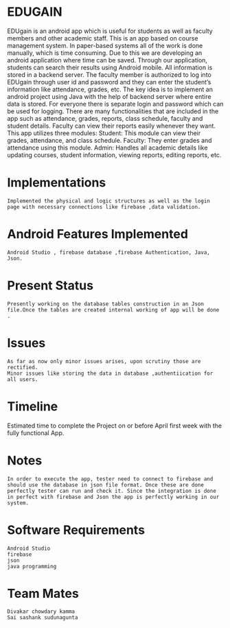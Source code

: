 # EDUGAIN

EDUgain is an android app which is useful for students as well as faculty members and other academic staff. This is an app based on course management system. In paper-based systems all of the work is done manually, which is time consuming. Due to this we are developing an android application where time can be saved. Through our application, students can search their results using Android mobile. All information is stored in a backend server. The faculty member is authorized to log into EDUgain through user id and password and they can enter the student’s information like attendance, grades, etc. The key idea is to implement an android project using Java with the help of backend server where entire data is stored. For everyone there is separate login and password which can be used for logging. There are many functionalities that are included in the app such as attendance, grades, reports, class schedule, faculty and student details. Faculty can view their reports easily whenever they want. This app utilizes three modules:
Student: This module can view their grades, attendance, and class schedule.
Faculty: They enter grades and attendance using this module.
Admin: Handles all academic details like updating courses, student information, viewing reports, editing reports, etc.


# Implementations 
    Implemented the physical and logic structures as well as the login page with necessary connections like firebase ,data validation.
    
# Android Features Implemented
    Android Studio , firebase database ,firebase Authentication, Java, Json.
    
# Present Status
    Presently working on the database tables construction in an Json file.Once the tables are created internal working of app will be done .
    
# Issues 
    As far as now only minor issues arises, upon scrutiny those are rectified.
    Minor issues like storing the data in database ,authentiication for all users.
    
# Timeline
  Estimated time to complete the Project on or before April first week with the fully functional App. 
  
# Notes
    In order to execute the app, tester need to connect to firebase and should use the database in json file format. Once these are done perfectly tester can run and check it. Since the integration is done in perfect with firebase and Json the app is perfectly working in our system.
    
# Software Requirements
    Android Studio
    firebase
    json 
    java programming 
 
    
  
# Team Mates
    Divakar chowdary kamma
    Sai sashank sudunagunta
  
